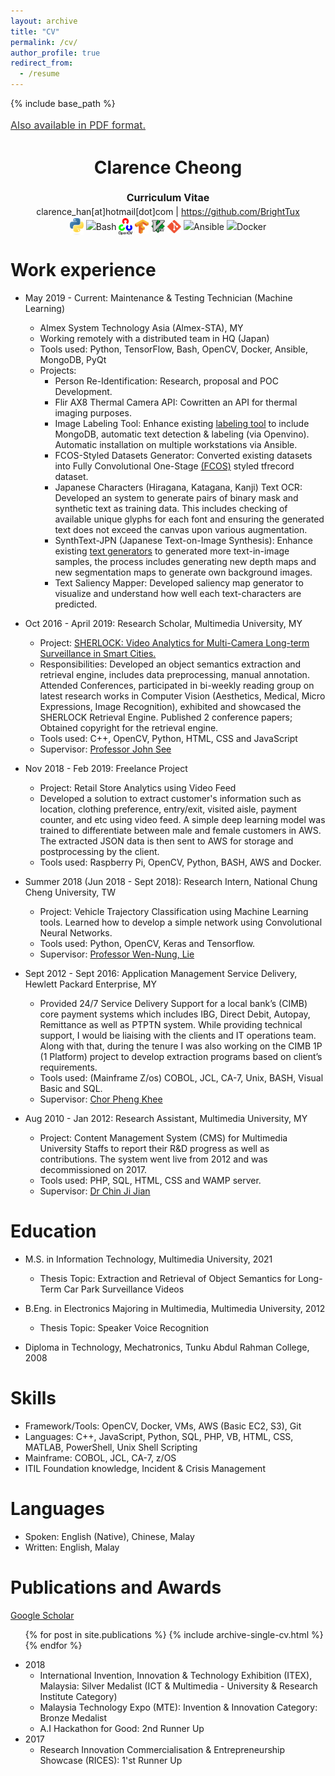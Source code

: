 ```yaml
---
layout: archive
title: "CV"
permalink: /cv/
author_profile: true
redirect_from:
  - /resume
---
```


{% include base_path %}

<a style="line-height: 1.5;" href="https://github.com/BrightTux/brighttux.github.io/raw/master/files/cv.pdf"><span style="color: #333333;"><span id="printThis" style="font-size: medium;">Also available in PDF format.</span></span></a>

<h1 class="western" align="center"><b>Clarence Cheong</b></h1>
<p style="line-height: 1.5;" align="center"><span style="font-size: medium;"><b>Curriculum Vitae</b> </span> <br>
clarence_han[at]hotmail[dot]com | <a href="https://github.com/BrightTux">https://github.com/BrightTux</a> <br>

<img align="center" alt="Python" width="22px" src="https://raw.githubusercontent.com/BrightTux/brighttux/master/icons/python-logo-generic.svg"/>
<img align="center" alt="Bash" width="22px" src="https://raw.githubusercontent.com/odb/official-bash-logo/master/assets/Logos/Icons/PNG/24x24.png"/>
<img align="center" alt="OpenCV" width="22px" src="https://raw.githubusercontent.com/BrightTux/brighttux/master/icons/487px-OpenCV_Logo_with_text_svg_version.svg.png"/>
<img align="center" alt="Tensorflow" width="22px" src="https://raw.githubusercontent.com/BrightTux/brighttux/master/icons/Tensorflow_logo.svg"/>
<img align="center" alt="Vim" width="22px" src="https://raw.githubusercontent.com/BrightTux/brighttux/master/icons/Vimlogo.svg" />
<img align="center" alt="Git" width="22px" src="https://raw.githubusercontent.com/BrightTux/brighttux/master/icons/512px-Git-logo.svg.png"/>
<img align="center" alt="Ansible" width="22px" src="https://upload.wikimedia.org/wikipedia/commons/thumb/2/24/Ansible_logo.svg/256px-Ansible_logo.svg.png"/> 
<img align="center" alt="Docker" width="22px" src="https://www.docker.com/sites/default/files/d8/2019-07/vertical-logo-monochromatic.png"/>

</p>

<script>
console.log("Use printcv() to set certain elements to hidden");

function printcv()
{
  console.log("function printcv called");
  
  document.getElementById("printThis").style.visibility = "hidden"; 
  document.getElementsByClassName("page__title")[0].style.visibility = "hidden";
  document.getElementsByClassName("btn btn--inverse")[0].style.visibility = "hidden";
  document.getElementById("publicationslist").style.visibility = "hidden";
  document.getElementsByClassName("author__avatar")[0].style.visibility ="hidden";
  document.getElementsByClassName("author__name")[0].style.visibility ="hidden";
  document.getElementsByClassName("author__bio")[0].style.visibility ="hidden";
  
  document.getElementById("printThis").style.display= "none";
  document.getElementsByClassName("page__title")[0].style.display= "none";
  document.getElementsByClassName("btn btn--inverse")[0].style.display= "none";
  document.getElementById("publicationslist").style.display= "none";
  document.getElementsByClassName("author__avatar")[0].style.display= "none";
  document.getElementsByClassName("author__name")[0].style.display= "none";
  document.getElementsByClassName("author__bio")[0].style.display= "none";
  document.getElementsByClassName("page__footer")[0].style.display= "none";

  
  console.log("Remember to change the scale to 72% before printing - use Chrome/Linux");
  document.getElementsByClassName('archive')[0].setAttribute('id', 'clarence_print')

  function PrintElem(elem)
  {
    var mywindow = window.open('', 'PRINT', 'height=400,width=600');

    mywindow.document.write('<html><head><title>' + document.title  + '</title>');
    mywindow.document.write('</head><body >');
    mywindow.document.write('<h1>' + document.title  + '</h1>');
    mywindow.document.write(document.getElementById(elem).innerHTML);
    mywindow.document.write('</body></html>');

    mywindow.document.close(); // necessary for IE >= 10
    mywindow.focus(); // necessary for IE >= 10*/

    mywindow.print();
    mywindow.close();

    return true; 
  }

  PrintElem('clarence_print')
  
</script>

Work experience
======
* May 2019 - Current: Maintenance & Testing Technician (Machine Learning)
  * Almex System Technology Asia (Almex-STA), MY 
  * Working remotely with a distributed team in HQ (Japan)
  * Tools used: Python, TensorFlow, Bash, OpenCV, Docker, Ansible, MongoDB, PyQt
  * Projects: 
      * Person Re-Identification: Research, proposal and POC Development.
      * Flir AX8 Thermal Camera API: Cowritten an API for thermal imaging purposes.
      * Image Labeling Tool: Enhance existing [labeling tool](https://github.com/tzutalin/labelImg) to include MongoDB, automatic text detection & labeling (via Openvino). Automatic installation on multiple workstations via Ansible.
      * FCOS-Styled Datasets Generator: Converted existing datasets into Fully Convolutional One-Stage [(FCOS)](https://arxiv.org/abs/1904.01355) styled tfrecord dataset. 
      * Japanese Characters (Hiragana, Katagana, Kanji) Text OCR: Developed an system to generate pairs of binary mask and synthetic text as training data. This includes checking of available unique glyphs for each font and ensuring the generated text does not exceed the canvas upon various augmentation. 
      * SynthText-JPN (Japanese Text-on-Image Synthesis): Enhance existing [text generators](https://github.com/gachiemchiep/SynthText) to generated more text-in-image samples, the process includes generating new depth maps and new segmentation maps to generate own background images. 
      * Text Saliency Mapper: Developed saliency map generator to visualize and understand how well each text-characters are predicted. 

* Oct 2016 - April 2019: Research Scholar, Multimedia University, MY
  * Project: [SHERLOCK: Video Analytics for Multi-Camera Long-term Surveillance in Smart Cities.](https://www.youtube.com/watch?v=x_UJIOEBusw) 
  * Responsibilities: Developed an object semantics extraction and retrieval engine, includes data preprocessing, manual annotation. Attended Conferences, participated in bi-weekly reading group on latest research works in Computer Vision (Aesthetics, Medical, Micro Expressions, Image Recognition), exhibited and showcased the SHERLOCK Retrieval Engine. Published 2 conference papers; Obtained copyright for the retrieval engine.
  * Tools used: C++, OpenCV, Python, HTML, CSS and JavaScript
  * Supervisor: [Professor John See](https://mmuexpert.mmu.edu.my/johnsee)
  
* Nov 2018 - Feb 2019: Freelance Project
  * Project: Retail Store Analytics using Video Feed 
  * Developed a solution to extract customer's information such as location, clothing preference, entry/exit, visited aisle, payment counter, and etc using video feed. A simple deep learning model was trained to differentiate between male and female customers in AWS. The extracted JSON data is then sent to AWS for storage and postprocessing by the client.
  * Tools used: Raspberry Pi, OpenCV, Python, BASH, AWS and Docker. 

* Summer 2018 (Jun 2018 - Sept 2018): Research Intern, National Chung Cheng University, TW
  * Project: Vehicle Trajectory Classification using Machine Learning tools. Learned how to develop a simple network using Convolutional Neural Networks.
  * Tools used: Python, OpenCV, Keras and Tensorflow.
  * Supervisor: [Professor Wen-Nung, Lie](http://www.dsp.ee.ccu.edu.tw/wnlie/)
  
* Sept 2012 - Sept 2016: Application Management Service Delivery, Hewlett Packard Enterprise, MY
  * Provided 24/7 Service Delivery Support for a local bank’s (CIMB) core payment systems which includes IBG, Direct Debit, Autopay, Remittance as well as PTPTN system. While providing technical support, I would be liaising with the clients and IT operations team. Along with that, during the tenure I was also working on the CIMB 1P (1 Platform) project to develop extraction programs based on client’s requirements.
  * Tools used: (Mainframe Z/os) COBOL, JCL, CA-7, Unix, BASH, Visual Basic and SQL.
  * Supervisor: [Chor Pheng Khee](https://my.linkedin.com/in/chor-pheng-khee-652685133)

* Aug 2010 - Jan 2012: Research Assistant, Multimedia University, MY
  * Project: Content Management System (CMS) for Multimedia University Staffs to report their R&D progress as well as contributions. The system went live from 2012 and was decommissioned on 2017.
  * Tools used: PHP, SQL, HTML, CSS and WAMP server.
  * Supervisor: [Dr Chin Ji Jian](https://mmuexpert.mmu.edu.my/jjchin)
  

Education
======
* M.S. in Information Technology, Multimedia University, 2021
  * Thesis Topic: Extraction and Retrieval of Object Semantics for Long-Term Car Park Surveillance Videos

* B.Eng. in Electronics Majoring in Multimedia, Multimedia University, 2012
  * Thesis Topic: Speaker Voice Recognition

* Diploma in Technology, Mechatronics, Tunku Abdul Rahman College, 2008


Skills
======
* Framework/Tools: OpenCV, Docker, VMs, AWS (Basic EC2, S3), Git
* Languages: C++, JavaScript, Python, SQL, PHP, VB, HTML, CSS, MATLAB, PowerShell, Unix Shell Scripting
* Mainframe: COBOL, JCL, CA-7, z/OS
* ITIL Foundation knowledge, Incident & Crisis Management

Languages
======
* Spoken: English (Native), Chinese, Malay
* Written: English, Malay
  
Publications and Awards
======
<a id="publicationslist" href="https://scholar.google.com/citations?user=z8n5LTEAAAAJ&hl=en">Google Scholar</a>
  <ul>{% for post in site.publications %}
    {% include archive-single-cv.html %}
  {% endfor %}</ul>

* 2018
  * International Invention, Innovation & Technology Exhibition (ITEX), Malaysia: Silver Medalist (ICT & Multimedia - University & Research Institute Category)
  * Malaysia Technology Expo (MTE): Invention & Innovation Category: Bronze Medalist
  * A.I Hackathon for Good: 2nd Runner Up
* 2017
  * Research Innovation Commercialisation & Entrepreneurship Showcase (RICES): 1'st Runner Up 
